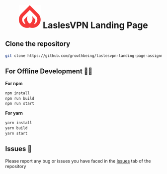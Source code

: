 <div align="center">

# ![LaslesVPN](./public/logo.svg) LaslesVPN Landing Page 

</div>

## Clone the repository

```sh
git clone https://github.com/growthbeing/laslesvpn-landing-page-assignment && cd laslesvpn-landing-page-assignment
```

## For Offline Development :man_technologist:

**For npm**

```sh
npm install 
npm run build 
npm run start
```

**For yarn**

```sh
yarn install 
yarn build 
yarn start
```

## Issues :bug:

Please report any bug or issues you have faced in the [Issues](https://github.com/growthbeing/laslesvpn-landing-page-assignment/issues) tab of the repository

